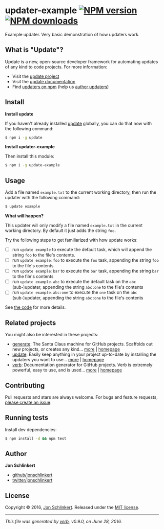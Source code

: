 # updater-example [![NPM version](https://img.shields.io/npm/v/updater-example.svg?style=flat)](https://www.npmjs.com/package/updater-example) [![NPM downloads](https://img.shields.io/npm/dm/updater-example.svg?style=flat)](https://npmjs.org/package/updater-example)

Example updater. Very basic demonstration of how updaters work.

## What is "Update"?

Update is a new, open-source developer framework for automating updates of any kind to code projects. For more information:

* Visit the [update project](https://github.com/update/update)
* Visit the [update documentation](https://github.com/update/update)
* Find [updaters on npm](https://www.npmjs.com/browse/keyword/update-updater) (help us [author updaters](https://github.com/update/update/blob/master/docs/updaters.md))

## Install

**Install update**

If you haven't already installed [update](https://github.com/update/update) globally, you can do that now with the following command:

```sh
$ npm i -g update
```

**Install updater-example**

Then install this module:

```sh
$ npm i -g update-example
```

## Usage

Add a file named `example.txt` to the current working directory, then run the updater with the following command:

```sh
$ update example
```

**What will happen?**

This updater will only modify a file named `example.txt` in the current working directory. By default it just adds the string `foo`.

Try the following steps to get familiarized with how update works:

* [ ] run `update example` to execute the default task, which will append the string `foo` to the file's contents.
* [ ] run `update example:foo` to execute the `foo` task, appending the string `foo` to the file's contents
* [ ] run `update example:bar` to execute the `bar` task, appending the string `bar` to the file's contents
* [ ] run `update example.abc` to execute the default task on the `abc` (sub-)updater, appending the string `abc:one` to the file's contents
* [ ] run `update example.abc:one` to execute the `one` task on the `abc` (sub-)updater, appending the string `abc:one` to the file's contents

See [the code](updatefile.js) for more details.

## Related projects

You might also be interested in these projects:

* [generate](https://www.npmjs.com/package/generate): The Santa Claus machine for GitHub projects. Scaffolds out new projects, or creates any kind… [more](https://github.com/generate/generate) | [homepage](https://github.com/generate/generate "The Santa Claus machine for GitHub projects. Scaffolds out new projects, or creates any kind of required file or document from any given templates or source materials.")
* [update](https://www.npmjs.com/package/update): Easily keep anything in your project up-to-date by installing the updaters you want to use… [more](https://github.com/update/update) | [homepage](https://github.com/update/update "Easily keep anything in your project up-to-date by installing the updaters you want to use and running `update` in the command line! Update the copyright date, licence type, ensure that a project uses your latest eslint or jshint configuration, remove dep")
* [verb](https://www.npmjs.com/package/verb): Documentation generator for GitHub projects. Verb is extremely powerful, easy to use, and is used… [more](https://github.com/verbose/verb) | [homepage](https://github.com/verbose/verb "Documentation generator for GitHub projects. Verb is extremely powerful, easy to use, and is used on hundreds of projects of all sizes to generate everything from API docs to readmes.")

## Contributing

Pull requests and stars are always welcome. For bugs and feature requests, [please create an issue](../../issues/new).

## Running tests

Install dev dependencies:

```sh
$ npm install -d && npm test
```

## Author

**Jon Schlinkert**

* [github/jonschlinkert](https://github.com/jonschlinkert)
* [twitter/jonschlinkert](http://twitter.com/jonschlinkert)

## License

Copyright © 2016, [Jon Schlinkert](https://github.com/jonschlinkert).
Released under the [MIT license](https://github.com/update/updater-example/blob/master/LICENSE).

***

_This file was generated by [verb](https://github.com/verbose/verb), v0.9.0, on June 28, 2016._